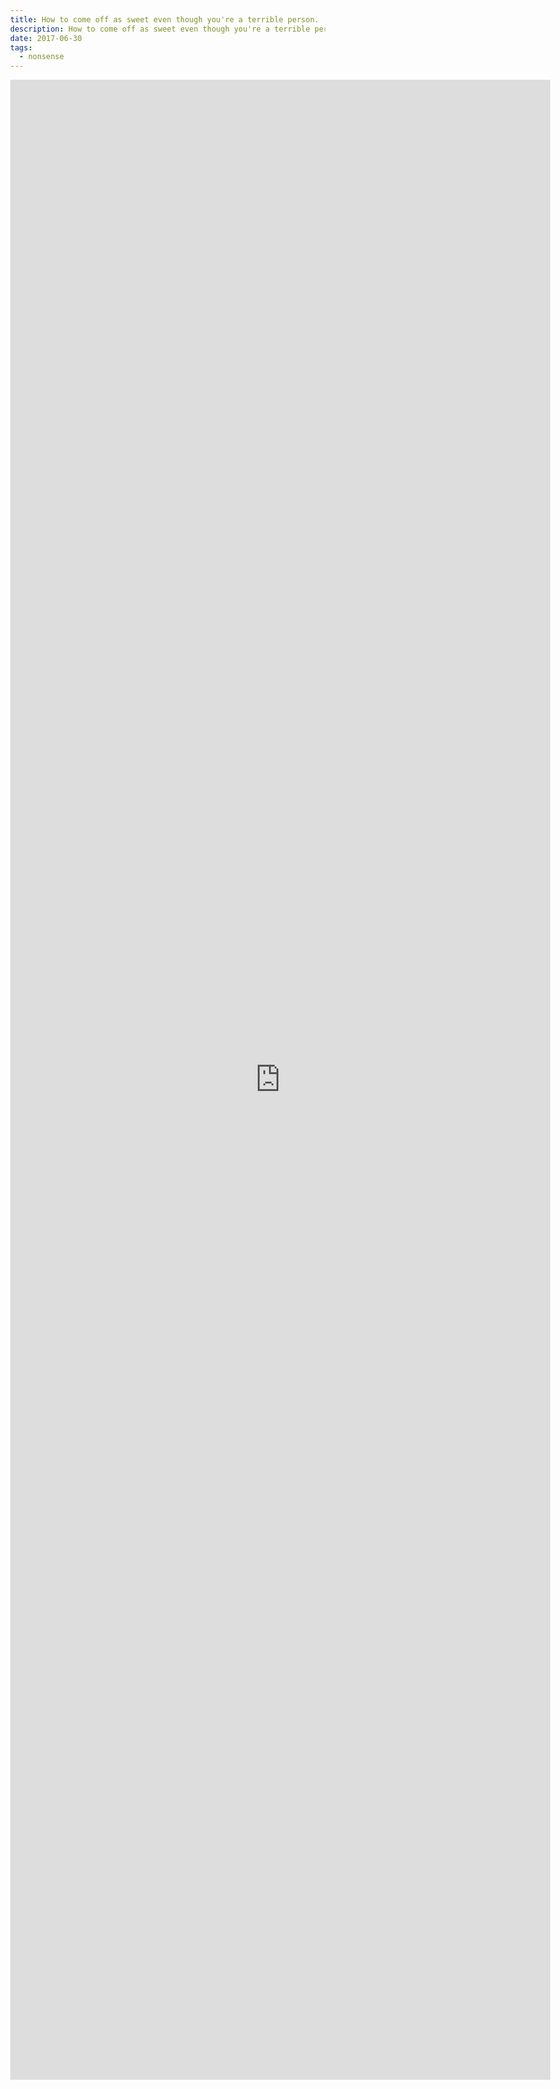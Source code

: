 ```yaml
---
title: How to come off as sweet even though you're a terrible person.
description: How to come off as sweet even though you're a terrible person.
date: 2017-06-30
tags:
  - nonsense
---
```

<body style="margin:0">
<iframe src="https://docs.google.com/document/d/e/2PACX-1vQNmaF56hxHjR3Wr-Mgscz4XpRYUY2VUm3c9Q8fytcLPapvvbTdfOwojKMDY1Yz_BZ5pP3xNmSqS1OH/pub?embedded=true" style="border: none; width: 90vw; height: 80vh"></iframe>